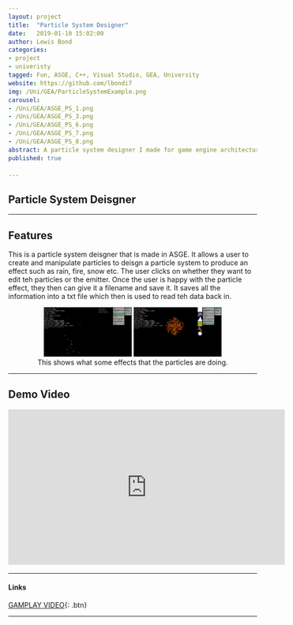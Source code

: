 ```yaml
---
layout: project
title:  "Particle System Designer"
date:   2019-01-10 15:02:00
author: Lewis Bond
categories: 
- project
- univeristy
tagged: Fun, ASGE, C++, Visual Studio, GEA, University
website: https://github.com/lbondi7
img: /Uni/GEA/ParticleSystemExample.png
carousel:
- /Uni/GEA/ASGE_PS_1.png
- /Uni/GEA/ASGE_PS_3.png
- /Uni/GEA/ASGE_PS_6.png
- /Uni/GEA/ASGE_PS_7.png
- /Uni/GEA/ASGE_PS_8.png
abstract: A particle system designer I made for game engine architecture
published: true

---
```


## Particle System Deisgner

---

## Features

This is a particle system deisgner that is made in ASGE. It allows a user to create and manipulate particles to deisgn a particle system to produce an effect such as rain, fire, snow etc. The user clicks on whether they want to edit teh particles or the emitter. Once the user is happy with the particle effect, they then can give it a filename and save it. It saves all the information into a txt file which then is used to read teh data back in.

<center>
<figure class = "half">
    <a href="/assets/img/project/Uni/GEA/ASGE_PS_2.png"><img src="/assets/img/project/Uni/GEA/ASGE_PS_2.png" height="100"></a>
      <a href="/assets/img/project/Uni/GEA/ASGE_PS_5.png"><img src="/assets/img/project/Uni/GEA/ASGE_PS_5.png" height="100"></a>
    <figcaption>This shows what some effects that the particles are doing.</figcaption>
</figure>
</center>

---

## Demo Video

<p style="text-align: center">
<iframe width="560" height="315" src="https://www.youtube.com/embed/4_7P505BYMY" frameborder="0" allow="accelerometer; autoplay; encrypted-media; gyroscope; picture-in-picture" allowfullscreen></iframe>
</p>

---

#### Links

[GAMPLAY VIDEO](https://www.youtube.com/embed/4_7P505BYMY){: .btn}

---
